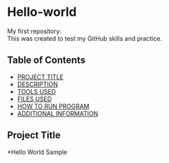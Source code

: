 # Hello-world
My first repository:  
This was created to test my GitHub skills and practice. 

## Table of Contents  

- [PROJECT TITLE](#Project-Title)
- [DESCRIPTION](#Description)
- [TOOLS USED](#Tools-Used)
- [FILES USED](files-used)
- [HOW TO RUN PROGRAM](#How-to-run-program)
- [ADDITIONAL INFORMATION](#Additional-information)

## Project Title

*Hello World Sample
   
